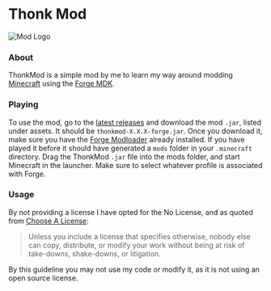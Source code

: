 # Thonk Mod
![Mod Logo](https://github.com/TechnoShip123/ThonkMod/blob/master/src/main/resources/logo.png)

### About
ThonkMod is a simple mod by me to learn my way around modding [Minecraft](https://minecraft.net/) using
the [Forge MDK](https://files.minecraftforge.net/net/minecraftforge/forge/).

### Playing
To use the mod, go to the [latest releases](https://github.com/TechnoShip123/ThonkMod/releases/latest) and download the mod `.jar`,
listed under assets. It should be `thonkmod-X.X.X-forge.jar`. Once you download it, make sure you have the [Forge Modloader](https://files.minecraftforge.net/net/minecraftforge/forge/) already installed.
If you have played it before it should have generated a `mods` folder in your `.minecraft` directory. Drag the ThonkMod `.jar` file into the mods folder, and
start Minecraft in the launcher. Make sure to select whatever profile is associated with Forge.

### Usage
By not providing a license I have opted for the No License, and as quoted from [Choose A License](https://choosealicense.com/no-permission/):
> Unless you include a license that specifies otherwise, nobody else can copy, distribute, or modify your work without being at risk of take-downs, shake-downs, or litigation.

By this guideline you may not use my code or modify it, as it is not using an open source license.
